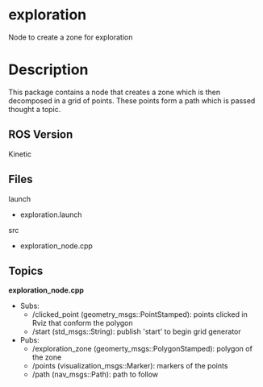 # exploration
Node to create a zone for exploration 

# Description
This package contains a node that creates a zone which is then decomposed in a grid of points. These points form a path which is passed thought a topic.  

## ROS Version
Kinetic

## Files
launch
  - exploration.launch
  
src
  - exploration_node.cpp

## Topics
<b>exploration_node.cpp</b>
  - Subs:
    - /clicked_point (geometry_msgs::PointStamped): points clicked in Rviz that conform the polygon 
    - /start (std_msgs::String): publish 'start' to begin grid generator
  - Pubs:
    - /exploration_zone (geomerty_msgs::PolygonStamped): polygon of the zone
    - /points (visualization_msgs::Marker): markers of the points
    - /path (nav_msgs::Path): path to follow
  
